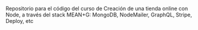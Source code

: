 Repositorio para el código del curso de Creación de una tienda online con Node, a través del stack MEAN+G:
MongoDB, NodeMailer, GraphQL, Stripe, Deploy, etc

